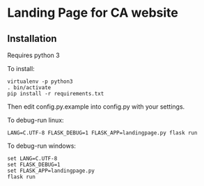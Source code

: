# Landing Page for CA website

## Installation

Requires python 3

To install:

```
virtualenv -p python3
. bin/activate
pip install -r requirements.txt
```

Then edit config.py.example into config.py with your settings.

To debug-run linux:

```
LANG=C.UTF-8 FLASK_DEBUG=1 FLASK_APP=landingpage.py flask run
```

To debug-run windows:

```
set LANG=C.UTF-8
set FLASK_DEBUG=1
set FLASK_APP=landingpage.py
flask run
```
